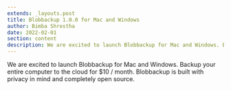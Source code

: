 ```yaml
---
extends: _layouts.post
title: Blobbackup 1.0.0 for Mac and Windows
author: Bimba Shrestha
date: 2022-02-01
section: content
description: We are excited to launch Blobbackup for Mac and Windows. Backup your entire computer to the cloud for $10 / month. Blobbackup is built with privacy in mind and completely open source.
---
```


We are excited to launch Blobbackup for Mac and Windows. Backup your entire computer to the cloud for $10 / month. Blobbackup is built with privacy in mind and completely open source.